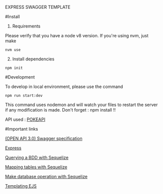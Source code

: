 EXPRESS SWAGGER TEMPLATE

#Install

1. Requirements

Please verify that you have a node v8 version. If you're using nvm, just make

```
nvm use
```

2. Install dependencies 

```
npm init
```

#Development

To develop in local environment, please use the command

```
npm run start:dev
```

This command uses nodemon and will watch your files to restart the server if any modification is made.
Don't forget : npm install !!

API used : [POKEAPI](https://pokeapi.co/) 


#Important links

[(OPEN API 3.0) Swagger specification](https://swagger.io/specification/#specification)

[Express](http://expressjs.com/fr/4x/api.html)

[Querying a BDD with Sequelize](https://sequelize.readthedocs.io/en/v3/docs/querying/)

[Mapping tables with Sequelize](https://sequelize.readthedocs.io/en/v3/docs/models-definition/)

[Make database operation with Sequelize](https://sequelize.readthedocs.io/en/v3/docs/models-usage/)

[Templating EJS](https://ejs.co/)
